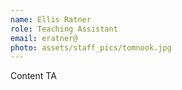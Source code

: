 ```yaml
---
name: Ellis Ratner
role: Teaching Assistant
email: eratner@
photo: assets/staff_pics/tomnook.jpg
---
```


Content TA